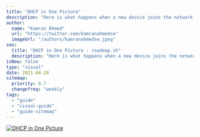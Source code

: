 ```yaml
---
title: "DHCP in One Picture"
description: "Here is what happens when a new device joins the network."
author:
  name: "Kamran Ahmed"
  url: "https://twitter.com/kamranahmedse"
  imageUrl: "/authors/kamranahmedse.jpeg"
seo:
  title: "DHCP in One Picture - roadmap.sh"
  description: "Here is what happens when a new device joins the network."
isNew: false
type: "visual"
date: 2021-04-28
sitemap:
  priority: 0.7
  changefreq: "weekly"
tags:
  - "guide"
  - "visual-guide"
  - "guide-sitemap"
---
```


[![DHCP in One Picture](/guides/dhcp.png)](/guides/dhcp.png)

